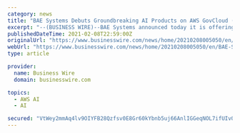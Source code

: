 ```yaml
---
category: news
title: "BAE Systems Debuts Groundbreaking AI Products on AWS GovCloud (US)"
excerpt: "--(BUSINESS WIRE)--BAE Systems announced today it is offering a suite of groundbreaking artificial intelligence capabilities and a new data labeling service offering on the Amazon Web Services ..."
publishedDateTime: 2021-02-08T22:59:00Z
originalUrl: "https://www.businesswire.com/news/home/20210208005050/en/BAE-Systems-Debuts-Groundbreaking-AI-Products-on-AWS-GovCloud-US"
webUrl: "https://www.businesswire.com/news/home/20210208005050/en/BAE-Systems-Debuts-Groundbreaking-AI-Products-on-AWS-GovCloud-US"
type: article

provider:
  name: Business Wire
  domain: businesswire.com

topics:
  - AWS AI
  - AI

secured: "VtWey2mmAq4lv9OIYFB28Qzfsv0E8Gr60kYbnb5uj66AnlIGGeqNOL7ifUIvOSqvtM+comd3JWbUqc1Y4wNzuKCcKJt/eBmR6ru1o6nK1lRVVLYeC8GzeAriMB02Zz7eCRGZIjTcjWRZsRvQdDL6nk4/JMITbNfhzjqtVznN5BK5WZV59CNRea28OpOBS0fCZ6czJhReGnnrCuJ4Ay/6GmZMuDngb+8Mrt6TRSMm1XUVktX+N84gBTulLaM5kLiE69dmXQb8WFulOS9B2FKv9K1vvpkBFAZU1+qzuRmYmwlphXMeKJWP5Ck6KyXzFJtARy61IkhyynTWDO9xiCUFW4EbcWNIefVG+W3NJAGGBeA=;QnDUPEvtgIrRZMwVIfnppw=="
---
```


